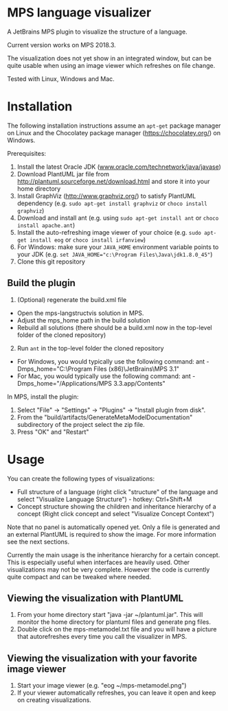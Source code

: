 MPS language visualizer
======================

A JetBrains MPS plugin to visualize the structure of a language.

Current version works on MPS 2018.3.

The visualization does not yet show in an integrated window, but can be quite usable when using an image viewer which refreshes on file change.

Tested with Linux, Windows and Mac.

# Installation
The following installation instructions assume an ```apt-get``` package manager on Linux and the Chocolatey package manager (https://chocolatey.org/) on Windows.

Prerequisites:

1. Install the latest Oracle JDK (www.oracle.com/technetwork/java/javase)
2. Download PlantUML jar file from http://plantuml.sourceforge.net/download.html and store it into your home directory
3. Install GraphViz (http://www.graphviz.org/) to satisfy PlantUML dependency (e.g. ```sudo apt-get install graphviz``` or ```choco install graphviz```)
4. Download and install ant (e.g. using ```sudo apt-get install ant``` or ```choco install apache.ant```)
5. Install the auto-refreshing image viewer of your choice (e.g. ```sudo apt-get install eog``` or ```choco install irfanview```)
6. For Windows: make sure your ```JAVA_HOME``` environment variable points to your JDK (e.g. ```set JAVA_HOME="c:\Program Files\Java\jdk1.8.0_45"```) 
7. Clone this git repository

## Build the plugin
1. (Optional) regenerate the build.xml file
 * Open the mps-langstructvis solution in MPS.
 * Adjust the mps_home path in the build solution
 * Rebuild all solutions (there should be a build.xml now in the top-level folder of the cloned repository)
2. Run ```ant``` in the top-level folder the cloned repository
 * For Windows, you would typically use the following command: ant -Dmps_home="C:\Program Files (x86)\JetBrains\MPS 3.1"
 * For Mac, you would typically use the following command: ant -Dmps_home="/Applications/MPS 3.3.app/Contents"

In MPS, install the plugin:

1. Select "File" -> "Settings" -> "Plugins" -> "Install plugin from disk".
2. From the "build/artifacts/GenerateMetaModelDocumentation" subdirectory of the project select the zip file.
3. Press "OK" and "Restart"

# Usage
You can create the following types of visualizations:

* Full structure of a language (right click "structure" of the language and select "Visualize Language Structure") - hotkey: Ctrl+Shift+M
* Concept structure showing the children and inheritance hierarchy of a concept (Right click concept and select "Visualize Concept Context")

Note that no panel is automatically opened yet. Only a file is generated and an external PlantUML is required to show the image. For more information see the next sections.

Currently the main usage is the inheritance hierarchy for a certain concept. This is especially useful when interfaces are heavily used.
Other visualizations may not be very complete. However the code is currently quite compact and can be tweaked where needed.

## Viewing the visualization with PlantUML
1. From your home directory start "java -jar ~/plantuml.jar". This will monitor the home directory for plantuml files and generate png files.
2. Double click on the mps-metamodel.txt file and you will have a picture that autorefreshes every time you call the visualizer in MPS.

## Viewing the visualization with your favorite image viewer
1. Start your image viewer (e.g. "eog ~/mps-metamodel.png")
2. If your viewer automatically refreshes, you can leave it open and keep on creating visualizations.

